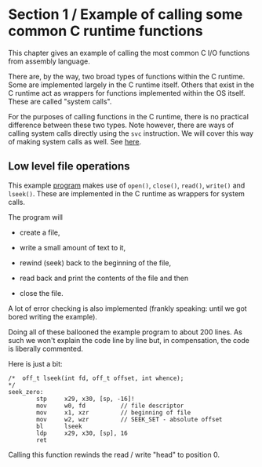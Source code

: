 # Section 1 / Example of calling some common C runtime functions

This chapter gives an example of calling the most common C I/O functions
 from assembly language.

There are, by the way, two broad types of functions within the C
runtime. Some are implemented largely in the C runtime itself. Others
that exist in the C runtime act as wrappers for functions implemented
within the OS itself. These are called "system calls".

For the purposes of calling functions in the C runtime, there is no
practical difference between these two types. Note however, there are
ways of calling system calls directly using the `svc` instruction. We
will cover this way of making system calls as well. See
[here](../../more/system_calls/README.md).

## Low level file operations

This example [program](./file_ops.s) makes use of `open()`, `close()`,
`read()`, `write()` and `lseek()`. These are implemented in the C
runtime as wrappers for system calls.

The program will

* create a file,

* write a small amount of text to it,

* rewind (seek) back to the beginning of the file,

* read back and print the contents of the file and then

* close the file.

A lot of error checking is also implemented (frankly speaking: until we
got bored writing the example).

Doing all of these ballooned the example program to about 200 lines. As
such we won't explain the code line by line but, in compensation, the
code is liberally commented.

Here is just a bit:

```text
/*  off_t lseek(int fd, off_t offset, int whence);
*/
seek_zero:
        stp     x29, x30, [sp, -16]!
        mov     w0, fd          // file descriptor
        mov     x1, xzr         // beginning of file
        mov     w2, wzr         // SEEK_SET - absolute offset
        bl      lseek
        ldp     x29, x30, [sp], 16
        ret
```

Calling this function rewinds the read / write "head" to position 0.

